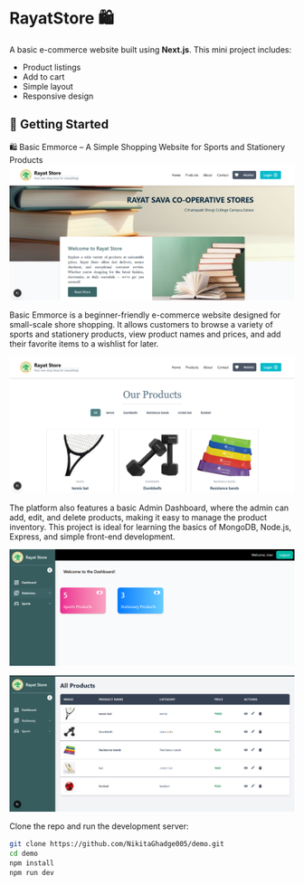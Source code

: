 # RayatStore 🛍️

A basic e-commerce website built using **Next.js**. This mini project includes:

- Product listings
- Add to cart
- Simple layout
- Responsive design

## 🚀 Getting Started


🛍️ Basic Emmorce – A Simple Shopping Website for Sports and Stationery Products
![image alt](https://github.com/NikitaGhadge005/mini-shop-react/blob/f27cb710361352e039526bd7e2a3f00449f80287/Screenshot%202025-05-28%20145945.png)

Basic Emmorce is a beginner-friendly e-commerce website designed for small-scale shore shopping. It allows customers to browse a variety of sports and stationery products, view product names and prices, and add their favorite items to a wishlist for later.

![image alt](https://github.com/NikitaGhadge005/mini-shop-react/blob/f27cb710361352e039526bd7e2a3f00449f80287/Screenshot%202025-05-28%20150004.png)

The platform also features a basic Admin Dashboard, where the admin can add, edit, and delete products, making it easy to manage the product inventory. This project is ideal for learning the basics of MongoDB, Node.js, Express, and simple front-end development.

![image alt](https://github.com/NikitaGhadge005/mini-shop-react/blob/f27cb710361352e039526bd7e2a3f00449f80287/Screenshot%202025-05-28%20150028.png)

![image alt](https://github.com/NikitaGhadge005/mini-shop-react/blob/f27cb710361352e039526bd7e2a3f00449f80287/Screenshot%202025-05-28%20150051.png)



Clone the repo and run the development server:

```bash
git clone https://github.com/NikitaGhadge005/demo.git
cd demo
npm install
npm run dev



